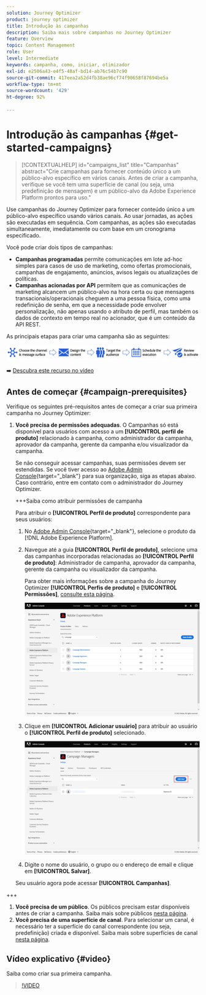 ```yaml
---
solution: Journey Optimizer
product: journey optimizer
title: Introdução às campanhas
description: Saiba mais sobre campanhas no Journey Optimizer
feature: Overview
topic: Content Management
role: User
level: Intermediate
keywords: campanha, como, iniciar, otimizador
exl-id: e2506a43-e4f5-48af-bd14-ab76c54b7c90
source-git-commit: 417eea2a52d4fb38ae96cf74f90658f87694be5a
workflow-type: tm+mt
source-wordcount: '429'
ht-degree: 92%

---
```


# Introdução às campanhas {#get-started-campaigns}

>[!CONTEXTUALHELP]
>id="campaigns_list"
>title="Campanhas"
>abstract="Crie campanhas para fornecer conteúdo único a um público-alvo específico em vários canais. Antes de criar a campanha, verifique se você tem uma superfície de canal (ou seja, uma predefinição de mensagem) e um público-alvo da Adobe Experience Platform prontos para uso."

Use campanhas do Journey Optimizer para fornecer conteúdo único a um público-alvo específico usando vários canais. Ao usar jornadas, as ações são executadas em sequência. Com campanhas, as ações são executadas simultaneamente, imediatamente ou com base em um cronograma especificado.

Você pode criar dois tipos de campanhas:

* **Campanhas programadas** permite comunicações em lote ad-hoc simples para casos de uso de marketing, como ofertas promocionais, campanhas de engajamento, anúncios, avisos legais ou atualizações de políticas.
* **Campanhas acionadas por API** permitem que as comunicações de marketing alcancem um público-alvo na hora certa ou que mensagens transacionais/operacionais cheguem a uma pessoa física, como uma redefinição de senha, em que a necessidade pode envolver personalização, não apenas usando o atributo de perfil, mas também os dados de contexto em tempo real no acionador, que é um conteúdo da API REST.

As principais etapas para criar uma campanha são as seguintes:

![](assets/create-campaign-process.png)

➡️ [Descubra este recurso no vídeo](#video)

## Antes de começar {#campaign-prerequisites}

Verifique os seguintes pré-requisitos antes de começar a criar sua primeira campanha no Journey Optimizer:

1. **Você precisa de permissões adequadas**. O Campanhas só está disponível para usuários com acesso a um **[!UICONTROL perfil de produto]** relacionado à campanha, como administrador da campanha, aprovador da campanha, gerente da campanha e/ou visualizador da campanha.

   Se não conseguir acessar campanhas, suas permissões devem ser estendidas. Se você tiver acesso ao [Adobe Admin Console](https://adminconsole.adobe.com/){target="_blank"} para sua organização, siga as etapas abaixo. Caso contrário, entre em contato com o administrador do Journey Optimizer.

   +++Saiba como atribuir permissões de campanha

   Para atribuir o **[!UICONTROL Perfil de produto]** correspondente para seus usuários:

   1. No [Adobe Admin Console](https://adminconsole.adobe.com/){target="_blank"}, selecione o produto da [!DNL Adobe Experience Platform].

   1. Navegue até a guia **[!UICONTROL Perfil de produto]**, selecione uma das campanhas incorporadas relacionadas ao **[!UICONTROL Perfil de produto]**: Administrador de campanha, aprovador da campanha, gerente da campanha ou visualizador da campanha.

      Para obter mais informações sobre a campanha do Journey Optimizer **[!UICONTROL Perfis de produto]** e **[!UICONTROL Permissões]**, [consulte esta página](../administration/ootb-product-profiles.md).

      ![](assets/do-not-localize/admin_1.png)

   1. Clique em **[!UICONTROL Adicionar usuário]** para atribuir ao usuário o **[!UICONTROL Perfil de produto]** selecionado.

      ![](assets/do-not-localize/admin_2.png)

   1. Digite o nome do usuário, o grupo ou o endereço de email e clique em **[!UICONTROL Salvar]**.

   Seu usuário agora pode acessar **[!UICONTROL Campanhas]**.

+++

1. **Você precisa de um público**. Os públicos precisam estar disponíveis antes de criar a campanha. Saiba mais sobre públicos [nesta página](../audience/about-audiences.md).
1. **Você precisa de uma superfície de canal**. Para selecionar um canal, é necessário ter a superfície do canal correspondente (ou seja, predefinição) criada e disponível. Saiba mais sobre superfícies de canal [nesta página](../configuration/channel-surfaces.md).

## Vídeo explicativo {#video}

Saiba como criar sua primeira campanha.

>[!VIDEO](https://video.tv.adobe.com/v/346680?quality=12)

